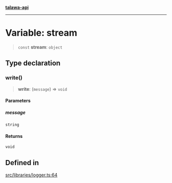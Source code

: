 [**talawa-api**](../../../README.md)

***

# Variable: stream

> `const` **stream**: `object`

## Type declaration

### write()

> **write**: (`message`) => `void`

#### Parameters

##### message

`string`

#### Returns

`void`

## Defined in

[src/libraries/logger.ts:64](https://github.com/Suyash878/talawa-api/blob/095e6964ce2a06c1c30d1acf81b6162203f1db91/src/libraries/logger.ts#L64)
